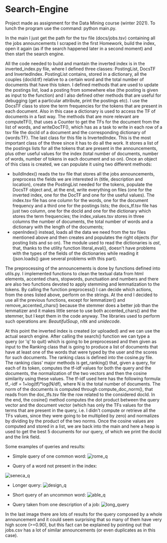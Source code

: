 # Search-Engine
Project made as assignment for the Data Mining course (winter 2021).
To lunch the program use the command: python main.py.

In the main I just get the path for the tsv file (docs/jobs.tsv) containing all the jobs announcements I scraped in the first Homework, build the index, open it again (as if the search happened later in a second moment) and then start the search engine.

All the code needed to build and mantain the inverted index is in the inverted_index.py file, where I defined three classes: PostingList, DocsTF and InvertedIndex. 
PostingList contains, stored in a dictionary, all the couples {docId:tf} relative to a certain word and the total number of documents that have this token. I defined methods that are used to update the postings list, load a posting from somewhere else (the posting is given as input to the function) and I also defined other methods that are useful for debugging (get a particular attribute, print the postings etc).
I use the DocsTF class to store the term frequencies for the tokens that are present in each document. Also in this case a dictionary is used to access the TF of documents in a fast way. The methods that are more relevant are computeTF(), that uses a Counter to get the TFs for the document from the list of words, and writeDocTF(), which has as a task to write in each row of a tsv file the docId of a document and the corresponding dictionary of {words:TF}.
The last class for this file is InvertedIndex. This is the most important class of the three since it has to do all the work. It stores a list of the postings lists for all the tokens that are present in the announcements, plus other useful values for the index (total number of documents, number of words, number of tokens in each document and so on). Once an object of this class is created, we can populate it using two different methods: 

- buildIndex() reads the tsv file that stores all the jobs announcements, preprocess the fields we are interested in (title, description and location), create the PostingList needed for the tokens, populate the DocsTF object and, at the end, write everything on files (one for the inverted index, one for the DocTF and one for the useful values). The index.tsv file has one column for the words, one for the document frequency and a third one for the postings lists; the docs\_tf.tsv file has just two column, one for the docId and one for the dictionary which stores the term frequencies; the index_values.tsv stores in three columns the number of documents, the total number of words and a dictionary with the length of the documents;
- openIndex() instead, loads all the data we need from the tsv files mentioned above and then creates and populates the right objects (for posting lists and so on). The module used to read the dictionaries is <i>ast</i>, that, thanks to the utility function literal_eval(), doesn't have problems with the types of the fields of the dictionaries while reading it (json.loads() gave several problems with this part).


The preprocessing of the announcements is done by functions defined into utils.py. I implemented functions to clean the textual data from html elements, accented chars, stopwords, punctuation and numbers and there are also two functions devoted to apply stemming and lemmatization to the tokens. By calling the function preprocess() I can decide which actions, from the ones listed above, perform on the strings. At the end I decided to use all the previous functions, except for lemmatizer() and remove_accented_chars() because the stemmer does a better job than the lemmatizer and it makes little sense to use both accented_chars() and the stemmer, but I kept them in the code anyway. The libraries used to perform such operations are: <i>BeautifulSoup</i>, <i>nltk</i> and <i>unidecode</i>.

At this point the inverted index is created (or uploaded) and we can use the actual search engine. After calling the search() function we can type a query (or 'q' to quit) which is going to be preprocessed and then given as input to the Ranking class that is going to produce a list of documents that have at least one of the words that were typed by the user and the scores for such documents. The ranking class is defined into the cosine.py file. The ranking class' major methods is get_ranking() that, given a query, for each of its token, computes the tf-idf values for both the query and the documents, the normalization of the two vectors and then the cosine similarity using these values. The tf-idf used here has the following formula: tf_-idf = 1+log(tf)*log(N/df), where N is the total number of documents. The norm of the documents is computed through compute_doc_norm(), that reads from the doc_tfs.tsv file the row related to the considered docId. In the end, the cosine() method computes the dot product between the query vector and the document vector (which has only the TFs values for the terms that are present in the query, i.e. I didn't compute or retrieve all the TFs values, since they were going to be multiplied by zero) and normalizes by dividing by the product of the two norms. Once the cosine values are computed and stored in a list, we are back into the main and here a heap is used to get the best 5 documents for our query, of which we print the docId and the link field.

Some examples of queries and results:

- Simple query of one common word:
![rome_q](https://user-images.githubusercontent.com/49344669/141647224-a86645bf-3010-4b0f-838e-ce533518225b.jpeg)

- Query of a word not present in the index:

![seneca_q](https://user-images.githubusercontent.com/49344669/141647227-a062baa0-60d6-47d3-96e3-d894a3b29b50.jpeg)

- Longer query:
![design_q](https://user-images.githubusercontent.com/49344669/141647221-2b13235b-d3fa-448e-bd98-534624ab191a.jpeg)

- Short query of an uncommon word:
![able_q](https://user-images.githubusercontent.com/49344669/141647282-bd24a281-bded-441a-9fab-7b462672fdb9.jpeg) 

- Query taken from one description of a job:
![long_query](https://user-images.githubusercontent.com/49344669/141647222-7f141066-db27-4cca-bb52-43252e93e96d.jpeg)

In the last image there are lots of results for the query composed by a whole announcement and it could seem surprising that so many of them have very high score (>=0.90), but this fact can be explained by pointing out that jobs.csv has a lot of similar announcements (or even duplicates as in this case).
